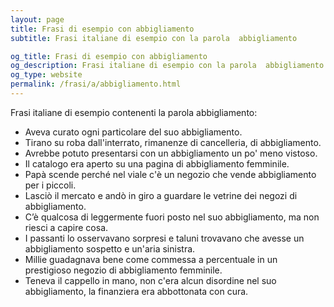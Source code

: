 ```yaml
---
layout: page
title: Frasi di esempio con abbigliamento 
subtitle: Frasi italiane di esempio con la parola  abbigliamento

og_title: Frasi di esempio con abbigliamento 
og_description: Frasi italiane di esempio con la parola  abbigliamento
og_type: website
permalink: /frasi/a/abbigliamento.html
---
```


Frasi italiane di esempio contenenti la parola abbigliamento:


- Aveva curato ogni particolare del suo abbigliamento.
- Tirano su roba dall'interrato, rimanenze di cancelleria, di abbigliamento.
- Avrebbe potuto presentarsi con un abbigliamento un po' meno vistoso.
- Il catalogo era aperto su una pagina di abbigliamento femminile.
- Papà scende perché nel viale c'è un negozio che vende abbigliamento per i piccoli.
- Lasciò il mercato e andò in giro a guardare le vetrine dei negozi di abbigliamento.
- C’è qualcosa di leggermente fuori posto nel suo abbigliamento, ma non riesci a capire cosa.
- I passanti lo osservavano sorpresi e taluni trovavano che avesse un abbigliamento sospetto e un'aria sinistra.
- Millie guadagnava bene come commessa a percentuale in un prestigioso negozio di abbigliamento femminile.
- Teneva il cappello in mano, non c'era alcun disordine nel suo abbigliamento, la finanziera era abbottonata con cura.
